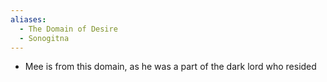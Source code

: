 ```yaml
---
aliases:
  - The Domain of Desire
  - Sonogitna
---
```

- Mee is from this domain, as he was a part of the dark lord who resided 